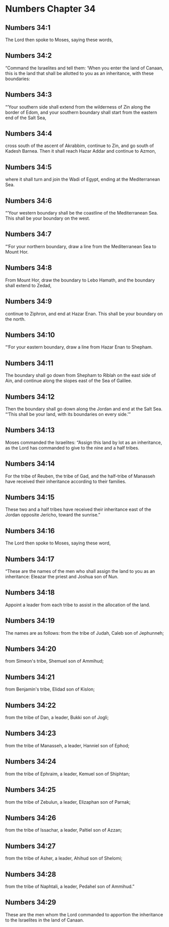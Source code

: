 # Numbers Chapter 34

## Numbers 34:1

The Lord then spoke to Moses, saying these words,

## Numbers 34:2

“Command the Israelites and tell them: ‘When you enter the land of Canaan, this is the land that shall be allotted to you as an inheritance, with these boundaries:

## Numbers 34:3

“‘Your southern side shall extend from the wilderness of Zin along the border of Edom, and your southern boundary shall start from the eastern end of the Salt Sea,

## Numbers 34:4

cross south of the ascent of Akrabbim, continue to Zin, and go south of Kadesh Barnea. Then it shall reach Hazar Addar and continue to Azmon,

## Numbers 34:5

where it shall turn and join the Wadi of Egypt, ending at the Mediterranean Sea.

## Numbers 34:6

“‘Your western boundary shall be the coastline of the Mediterranean Sea. This shall be your boundary on the west.

## Numbers 34:7

“‘For your northern boundary, draw a line from the Mediterranean Sea to Mount Hor.

## Numbers 34:8

From Mount Hor, draw the boundary to Lebo Hamath, and the boundary shall extend to Zedad,

## Numbers 34:9

continue to Ziphron, and end at Hazar Enan. This shall be your boundary on the north.

## Numbers 34:10

“‘For your eastern boundary, draw a line from Hazar Enan to Shepham.

## Numbers 34:11

The boundary shall go down from Shepham to Riblah on the east side of Ain, and continue along the slopes east of the Sea of Galilee.

## Numbers 34:12

Then the boundary shall go down along the Jordan and end at the Salt Sea. “‘This shall be your land, with its boundaries on every side.’”

## Numbers 34:13

Moses commanded the Israelites: “Assign this land by lot as an inheritance, as the Lord has commanded to give to the nine and a half tribes.

## Numbers 34:14

For the tribe of Reuben, the tribe of Gad, and the half-tribe of Manasseh have received their inheritance according to their families.

## Numbers 34:15

These two and a half tribes have received their inheritance east of the Jordan opposite Jericho, toward the sunrise.”

## Numbers 34:16

The Lord then spoke to Moses, saying these word,

## Numbers 34:17

“These are the names of the men who shall assign the land to you as an inheritance: Eleazar the priest and Joshua son of Nun.

## Numbers 34:18

Appoint a leader from each tribe to assist in the allocation of the land.

## Numbers 34:19

The names are as follows: from the tribe of Judah, Caleb son of Jephunneh;

## Numbers 34:20

from Simeon's tribe, Shemuel son of Ammihud;

## Numbers 34:21

from Benjamin's tribe, Elidad son of Kislon;

## Numbers 34:22

from the tribe of Dan, a leader, Bukki son of Jogli;

## Numbers 34:23

from the tribe of Manasseh, a leader, Hanniel son of Ephod;

## Numbers 34:24

from the tribe of Ephraim, a leader, Kemuel son of Shiphtan;

## Numbers 34:25

from the tribe of Zebulun, a leader, Elizaphan son of Parnak;

## Numbers 34:26

from the tribe of Issachar, a leader, Paltiel son of Azzan;

## Numbers 34:27

from the tribe of Asher, a leader, Ahihud son of Shelomi;

## Numbers 34:28

from the tribe of Naphtali, a leader, Pedahel son of Ammihud.”

## Numbers 34:29

These are the men whom the Lord commanded to apportion the inheritance to the Israelites in the land of Canaan.
